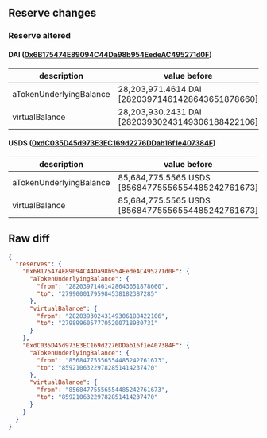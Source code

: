 ## Reserve changes

### Reserve altered

#### DAI ([0x6B175474E89094C44Da98b954EedeAC495271d0F](https://etherscan.io/address/0x6B175474E89094C44Da98b954EedeAC495271d0F))

| description | value before | value after |
| --- | --- | --- |
| aTokenUnderlyingBalance | 28,203,971.4614 DAI [28203971461428643651878660] | 27,990,001.7959 DAI [27990001795984538182387285] |
| virtualBalance | 28,203,930.2431 DAI [28203930243149306188422106] | 27,989,960.5777 DAI [27989960577705200718930731] |


#### USDS ([0xdC035D45d973E3EC169d2276DDab16f1e407384F](https://etherscan.io/address/0xdC035D45d973E3EC169d2276DDab16f1e407384F))

| description | value before | value after |
| --- | --- | --- |
| aTokenUnderlyingBalance | 85,684,775.5565 USDS [85684775556554485242761673] | 85,921,063.2297 USDS [85921063229782851414237470] |
| virtualBalance | 85,684,775.5565 USDS [85684775556554485242761673] | 85,921,063.2297 USDS [85921063229782851414237470] |


## Raw diff

```json
{
  "reserves": {
    "0x6B175474E89094C44Da98b954EedeAC495271d0F": {
      "aTokenUnderlyingBalance": {
        "from": "28203971461428643651878660",
        "to": "27990001795984538182387285"
      },
      "virtualBalance": {
        "from": "28203930243149306188422106",
        "to": "27989960577705200718930731"
      }
    },
    "0xdC035D45d973E3EC169d2276DDab16f1e407384F": {
      "aTokenUnderlyingBalance": {
        "from": "85684775556554485242761673",
        "to": "85921063229782851414237470"
      },
      "virtualBalance": {
        "from": "85684775556554485242761673",
        "to": "85921063229782851414237470"
      }
    }
  }
}
```
